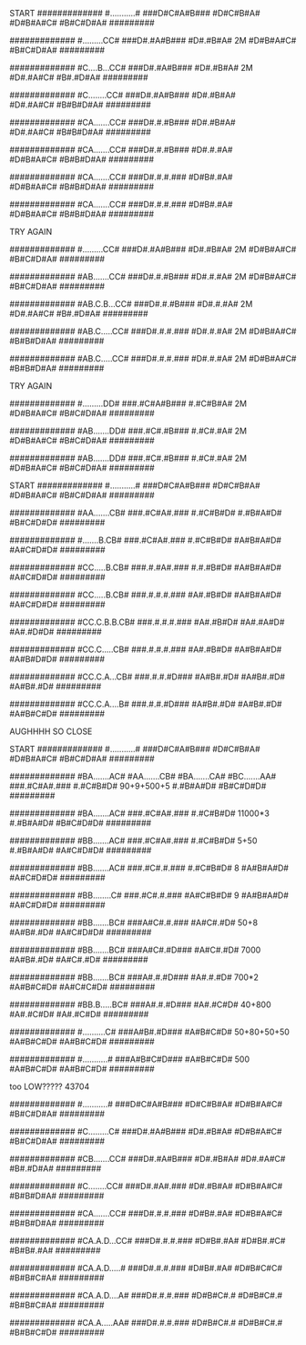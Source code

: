 START
#############
#...........#
###D#C#A#B###
  #D#C#B#A#
  #D#B#A#C#
  #B#C#D#A#
  #########



#############
#.........CC#
###D#.#A#B###
  #D#.#B#A#  2M
  #D#B#A#C#
  #B#C#D#A#
  #########

#############
#C....B...CC#
###D#.#A#B###
  #D#.#B#A#  2M
  #D#.#A#C#
  #B#.#D#A#
  #########

#############
#C........CC#
###D#.#A#B###
  #D#.#B#A#  
  #D#.#A#C#
  #B#B#D#A#
  #########

#############
#CA.......CC#
###D#.#.#B###
  #D#.#B#A#  
  #D#.#A#C#
  #B#B#D#A#
  #########

#############
#CA.......CC#
###D#.#.#B###
  #D#.#.#A#  
  #D#B#A#C#
  #B#B#D#A#
  #########

#############
#CA.......CC#
###D#.#.#.###
  #D#B#.#A#  
  #D#B#A#C#
  #B#B#D#A#
  #########

#############
#CA.......CC#
###D#.#.#.###
  #D#B#.#A#  
  #D#B#A#C#
  #B#B#D#A#
  #########






TRY AGAIN

#############
#.........CC#
###D#.#A#B###
  #D#.#B#A#  2M
  #D#B#A#C#
  #B#C#D#A#
  #########

#############
#AB.......CC#
###D#.#.#B###
  #D#.#.#A#  2M
  #D#B#A#C#
  #B#C#D#A#
  #########

#############
#AB.C.B...CC#
###D#.#.#B###
  #D#.#.#A#  2M
  #D#.#A#C#
  #B#.#D#A#
  #########


#############
#AB.C.....CC#
###D#.#.#.###
  #D#.#.#A#  2M
  #D#B#A#C#
  #B#B#D#A#
  #########

#############
#AB.C.....CC#
###D#.#.#.###
  #D#.#.#A#  2M
  #D#B#A#C#
  #B#B#D#A#
  #########



TRY AGAIN


#############
#.........DD#
###.#C#A#B###
  #.#C#B#A#  2M
  #D#B#A#C#
  #B#C#D#A#
  #########

#############
#AB.......DD#
###.#C#.#B###
  #.#C#.#A#  2M
  #D#B#A#C#
  #B#C#D#A#
  #########

#############
#AB.......DD#
###.#C#.#B###
  #.#C#.#A#  2M
  #D#B#A#C#
  #B#C#D#A#
  #########






START
#############
#...........#
###D#C#A#B###
  #D#C#B#A#
  #D#B#A#C#
  #B#C#D#A#
  #########

#############
#AA.......CB#
###.#C#A#.###
  #.#C#B#D#
  #.#B#A#D#
  #B#C#D#D#
  #########

#############
#.......B.CB#
###.#C#A#.###
  #.#C#B#D#
  #A#B#A#D#
  #A#C#D#D#
  #########

#############
#CC.....B.CB#
###.#.#A#.###
  #.#.#B#D#
  #A#B#A#D#
  #A#C#D#D#
  #########

#############
#CC.....B.CB#
###.#.#.#.###
  #A#.#B#D#
  #A#B#A#D#
  #A#C#D#D#
  #########

#############
#CC.C.B.B.CB#
###.#.#.#.###
  #A#.#B#D#
  #A#.#A#D#
  #A#.#D#D#
  #########

#############
#CC.C.....CB#
###.#.#.#.###
  #A#.#B#D#
  #A#B#A#D#
  #A#B#D#D#
  #########

#############
#CC.C.A...CB#
###.#.#.#D###
  #A#B#.#D#
  #A#B#.#D#
  #A#B#.#D#
  #########

#############
#CC.C.A....B#
###.#.#.#D###
  #A#B#.#D#
  #A#B#.#D#
  #A#B#C#D#
  #########


AUGHHHH SO CLOSE

START
#############
#...........#
###D#C#A#B###
  #D#C#B#A#
  #D#B#A#C#
  #B#C#D#A#
  #########

#############
#BA.......AC#  #AA.......CB#    #BA.......CA#    #BC.......AA#  
###.#C#A#.###
  #.#C#B#D#   90+9+500+5
  #.#B#A#D#
  #B#C#D#D#
  #########

#############
#BA.......AC#
###.#C#A#.### 
  #.#C#B#D#   11000*3
  #.#B#A#D#
  #B#C#D#D#
  #########

#############
#BB.......AC#
###.#C#A#.###
  #.#C#B#D#  5+50
  #.#B#A#D#
  #A#C#D#D#
  #########

#############
#BB.......AC#
###.#C#.#.###
  #.#C#B#D#  8
  #A#B#A#D#
  #A#C#D#D#
  #########

#############
#BB........C#
###.#C#.#.###
  #A#C#B#D#  9
  #A#B#A#D#
  #A#C#D#D#
  #########

#############
#BB.......BC#
###A#C#.#.###
  #A#C#.#D#  50+8
  #A#B#.#D#
  #A#C#D#D#
  #########

#############
#BB.......BC#
###A#C#.#D###
  #A#C#.#D#  7000
  #A#B#.#D#
  #A#C#.#D#
  #########

#############
#BB.......BC#
###A#.#.#D###
  #A#.#.#D#  700*2
  #A#B#C#D#
  #A#C#C#D#
  #########

#############
#BB.B.....BC#
###A#.#.#D###
  #A#.#C#D#  40+800
  #A#.#C#D#
  #A#.#C#D#
  #########

#############
#..........C#
###A#B#.#D###
  #A#B#C#D#  50+80+50+50
  #A#B#C#D#
  #A#B#C#D#
  #########

#############
#...........#
###A#B#C#D###
  #A#B#C#D#  500
  #A#B#C#D#
  #A#B#C#D#
  #########

too LOW????? 43704



#############
#...........#
###D#C#A#B###
  #D#C#B#A#
  #D#B#A#C#
  #B#C#D#A#
  #########


#############
#C.........C#
###D#.#A#B###
  #D#.#B#A#
  #D#B#A#C#
  #B#C#D#A#
  #########

#############
#CB.......CC#
###D#.#A#B###
  #D#.#B#A#
  #D#.#A#C#
  #B#.#D#A#
  #########

#############
#C........CC#
###D#.#A#.###
  #D#.#B#A#
  #D#B#A#C#
  #B#B#D#A#
  #########


#############
#CA.......CC#
###D#.#.#.###
  #D#B#.#A#
  #D#B#A#C#
  #B#B#D#A#
  #########


#############
#CA.A.D...CC#
###D#.#.#.###
  #D#B#.#A#
  #D#B#.#C#
  #B#B#.#A#
  #########

#############
#CA.A.D.....#
###D#.#.#.###
  #D#B#.#A#
  #D#B#C#C#
  #B#B#C#A#
  #########

#############
#CA.A.D....A#
###D#.#.#.###
  #D#B#C#.#
  #D#B#C#.#
  #B#B#C#A#
  #########

#############
#CA.A.....AA#
###D#.#.#.###
  #D#B#C#.#
  #D#B#C#.#
  #B#B#C#D#
  #########